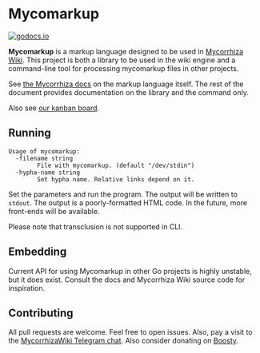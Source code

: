 # Mycomarkup
[![godocs.io](http://godocs.io/github.com/bouncepaw/mycomarkup?status.svg)](http://godocs.io/github.com/bouncepaw/mycomarkup)

**Mycomarkup** is a markup language designed to be used in [Mycorrhiza Wiki](https://mycorrhiza.lesarbr.es). This project is both a library to be used in the wiki engine and a command-line tool for processing mycomarkup files in other projects.

See [the Mycorrhiza docs](https://mycorrhiza.lesarbr.es/hypha/mycomarkup) on the markup language itself. The rest of the document provides documentation on the library and the command only.

Also see [our kanban board](https://github.com/bouncepaw/mycomarkup/projects/1).

## Running
```
Usage of mycomarkup:
  -filename string
        File with mycomarkup. (default "/dev/stdin")
  -hypha-name string
        Set hypha name. Relative links depend on it.
```

Set the parameters and run the program. The output will be written to `stdout`. The output is a poorly-formatted HTML code. In the future, more front-ends will be available.

Please note that transclusion is not supported in CLI.

## Embedding
Current API for using Mycomarkup in other Go projects is highly unstable, but it does exist. Consult the docs and Mycorrhiza Wiki source code for inspiration.

## Contributing
All pull requests are welcome. Feel free to open issues. Also, pay a visit to the [MycorrhizaWiki Telegram chat](https://t.me/mycorrhizadev). Also consider donating on [Boosty](https://boosty.to/bouncepaw).

